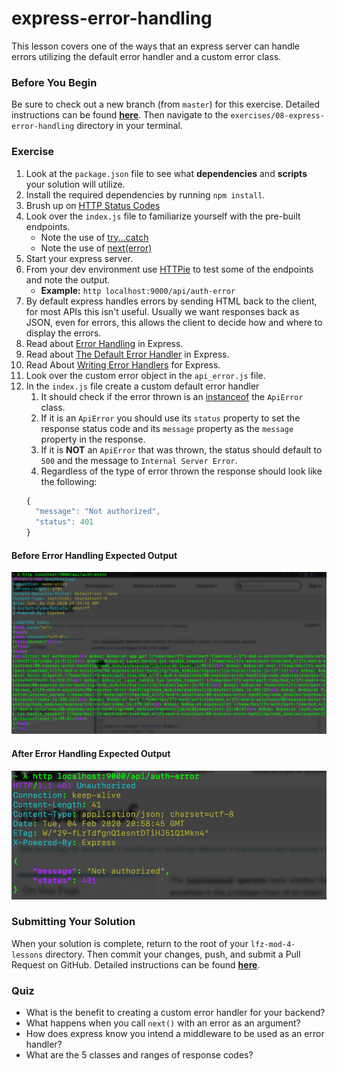# express-error-handling

This lesson covers one of the ways that an express server can handle errors utilizing the default error handler and a custom error class.

### Before You Begin

Be sure to check out a new branch (from `master`) for this exercise. Detailed instructions can be found [**here**](../../guides/before-each-exercise.md). Then navigate to the `exercises/08-express-error-handling` directory in your terminal.

### Exercise

1. Look at the `package.json` file to see what **dependencies** and **scripts** your solution will utilize.
1. Install the required dependencies by running `npm install`.
1. Brush up on [HTTP Status Codes](https://developer.mozilla.org/en-US/docs/Web/HTTP/Status)
1. Look over the `index.js` file to familiarize yourself with the pre-built endpoints.
    - Note the use of [try...catch](https://developer.mozilla.org/en-US/docs/Web/JavaScript/Reference/Statements/try...catch)
    - Note the use of [next(error)](https://expressjs.com/en/guide/error-handling.html#the-default-error-handler)
1. Start your express server.
1. From your dev environment use [HTTPie](https://httpie.org) to test some of the endpoints and note the output.
    - **Example:** `http localhost:9000/api/auth-error`
1. By default express handles errors by sending HTML back to the client, for most APIs this isn't useful. Usually we want responses back as JSON, even for errors, this allows the client to decide how and where to display the errors.
1. Read about [Error Handling](https://expressjs.com/en/guide/error-handling.html) in Express.
1. Read about [The Default Error Handler](https://expressjs.com/en/guide/error-handling.html#the-default-error-handler) in Express.
1. Read About [Writing Error Handlers](https://expressjs.com/en/guide/error-handling.html#writing-error-handlers) for Express.
1. Look over the custom error object in the `api_error.js` file.
1. In the `index.js` file create a custom default error handler
    1. It should check if the error thrown is an [instanceof](https://developer.mozilla.org/en-US/docs/Web/JavaScript/Reference/Operators/instanceof) the `ApiError` class.
    1. If it is an `ApiError` you should use its `status` property to set the response status code and its `message` property as the `message` property in the response.
    1. If it is **NOT** an `ApiError` that was thrown, the status should default to `500` and the message to `Internal Server Error`.
    1. Regardless of the type of error thrown the response should look like the following:
    ```JAVASCRIPT
    {
      "message": "Not authorized",
      "status": 401
    }
    ```

#### Before Error Handling Expected Output

<p align="middle">
  <img src="images/before-error-handling.png">
</p>

#### After Error Handling Expected Output

<p align="middle">
  <img src="images/after-error-handling.png">
</p>

### Submitting Your Solution

When your solution is complete, return to the root of your `lfz-mod-4-lessons` directory. Then commit your changes, push, and submit a Pull Request on GitHub. Detailed instructions can be found [**here**](../../guides/after-each-exercise.md).

### Quiz

- What is the benefit to creating a custom error handler for your backend?
- What happens when you call `next()` with an error as an argument?
- How does express know you intend a middleware to be used as an error handler?
- What are the 5 classes and ranges of response codes?
